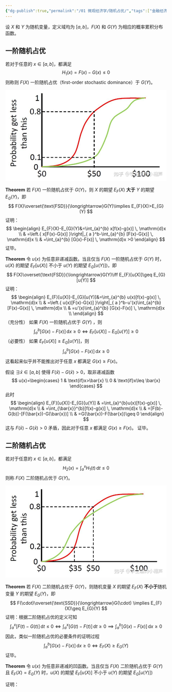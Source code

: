 ```yaml
---
{"dg-publish":true,"permalink":"/01 微观经济学/随机占优/","tags":["金融经济学"],"created":"2024-07-22T16:48:27.000+08:00","updated":"2024-07-22T16:48:27.000+08:00"}
---
```



设 $X$ 和 $Y$ 为随机变量，定义域均为 $[a, b]$，$F(X)$ 和 $G(Y)$ 为相应的概率累积分布函数。
## 一阶随机占优

若对于任意的 $x \in [a, b]$，都满足
$$
H_1(x) = F(x) - G(x) \le 0
$$
则称则 $F(X)$ 一阶随机占优（first-order stochastic dominance）于 $G(Y)$。

![image.png](https://raw.githubusercontent.com/ykonut/picx-images-hosting/master/picgo/image-6989a816098bee79d3f413462359b621.png)

**Theorem** 若 $F(X)$ 一阶随机占优于 $G(Y)$，则 $X$ 的期望 $E_F(X)$ **大于** $Y$ 的期望 $E_G(Y)$，即
$$
F(X)\overset{\text{FSD}}{\longrightarrow}G(Y)\implies E_{F}(X)>E_{G}(Y) 
$$
证明：
$$
\begin{align}
E_{F}(X)-E_{G}(Y)&=\int_{a}^{b} x[f(x)-g(x)] \, \mathrm{d}x  \\
 & =\left.{ x[F(x)-G(x)] }\right|_{ a }^b-\int_{a}^{b} [F(x)-G(x)] \, \mathrm{d}x  \\
 & =\int_{a}^{b} [G(x)-F(x)] \, \mathrm{d}x >0
\end{align}
$$
证毕。

**Theorem** 令 $u(x)$ 为任意非递减函数。当且仅当 $F(X)$ 一阶随机占优于 $G(Y)$ 时，$u(X)$ 的期望 $E_{F}[u(X)]$ 不小于 $u(Y)$ 的期望 $E_{G}[u(Y)] )$，即
$$
F(X)\overset{\text{FSD}}{\longrightarrow}G(Y)\iff E_{F}[u(X)]\geq E_{G}[u(Y)] 
$$
证明：
$$
\begin{align}
E_{F}[u(X)]-E_{G}[u(Y)]&=\int_{a}^{b} u(x)[f(x)-g(x)] \, \mathrm{d}x  \\
 & =\left.{ u(x)[F(x)-G(x)] }\right|_{ a }^b-u'(x)\int_{a}^{b} [F(x)-G(x)] \, \mathrm{d}x  \\
 & =u'(x)\int_{a}^{b} [G(x)-F(x)] \, \mathrm{d}x \\
\end{align}
$$
（充分性）
如果 $F(X)$ 一阶随机占优于 $G(Y)$ ，则
$$
\int_{a}^{b} [G(x)-F(x)] \, \mathrm{d}x\geq 0 \iff E_{F}[u(X)]-E_{G}[u(Y)]\geq 0
$$
（必要性）
如果 $E_{F}[u(X)]\geq E_{G}[u(Y)]$，则
$$
\int_{a}^{b} [G(x)-F(x)] \, \mathrm{d}x\geq 0
$$
这看起来似乎并不能推出对于任意 $x$ 都满足 $G(x)\geq F(x)$。

假设 $\exists \bar{x}\in[a,b]$ 使得 $F(\bar{x})-G(\bar{x})>0$，取非递减函数
$$
u(x)=\begin{cases}
1 & \text{if}x>\bar{x} \\
0 & \text{if}x\leq \bar{x}
\end{cases}
$$
此时
$$
\begin{align}
E_{F}[u(X)]-E_{G}[u(Y)] & =\int_{a}^{b}u(x)[f(x)-g(x)]  \, \mathrm{d}x  \\
 & =\int_{\bar{x}}^{b}[f(x)-g(x)]  \, \mathrm{d}x \\
 & =[F(b)-G(b)]-[F(\bar{x})-G(\bar{x})] \\
 & =G(\bar{x})-F(\bar{x})\geq 0
\end{align}
$$
这与 $F(\bar{x})-G(\bar{x})>0$ 矛盾，因此对于任意 $x$ 都满足 $G(x)\geq F(x)$。
证毕。
## 二阶随机占优

若对于任意的 $x \in [a, b]$，都满足
$$
H_2(x) = \int_a^x H_1(t) \, \mathrm{d}t \leq 0
$$
则称 $F(X)$ 二阶随机占优于 $G(Y)$。

![image.png](https://raw.githubusercontent.com/ykonut/picx-images-hosting/master/picgo/image-08c34aa91175eae04ef2426604044143.png)

**Theorem** 若 $F(X)$ 二阶随机占优于 $G(Y)$，则随机变量 $X$ 的期望 $E_F(X)$ **不小于**随机变量 $Y$ 的期望 $E_G(Y)$，即
$$
F(\cdot)\overset{\text{SSD}}{\longrightarrow}G(\cdot) \implies E_{F}(X)\geq E_{G}(Y) 
$$
证明：根据二阶随机占优的定义可知
$$
\int_a^x [F(t)-G(t)] \, \mathrm{d}t \leq  0 \iff \int_a^x [G(t)-F(t)] \, \mathrm{d}t \geq  0 \implies \int_a^b [G(x)-F(x)] \, \mathrm{d}x\geq 0
$$
因此，类似一阶随机占优的必要条件的证明过程
$$
\int_a^b [G(x)-F(x)] \, \mathrm{d}x\geq 0 \iff E_{F}(X)\geq E_{G}(Y)
$$
证毕。

**Theorem** 令 $u(x)$ 为任意非递减的凹函数。当且仅当 $F(X)$ 二阶随机占优于 $G(Y)$ 且 $E_{F}(X)=E_{G}(Y)$ 时，$u(X)$ 的期望 $E_{F}[u(X)]$ 不小于 $u(Y)$ 的期望 $E_{G}[u(Y)] )$

证明：




